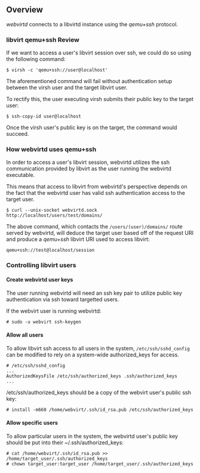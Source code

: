 Overview
--------

*webvirtd* connects to a libvirtd instance using the *qemu+ssh* protocol.

### libvirt qemu+ssh Review

If we want to access a user's libvirt session over ssh, we could do so
using the following command:

    $ virsh -c 'qemu+ssh://user@localhost'

The aforementioned command will fail without authentication setup
between the virsh user and the target libvirt user.

To rectify this, the user executing virsh submits their public
key to the target user:

    $ ssh-copy-id user@localhost

Once the virsh user's public key is on the target, the command would
succeed.

### How webvirtd uses qemu+ssh

In order to access a user's libvirt session, webvirtd utilizes the ssh
communication provided by libvirt as the user running the webvirtd
executable.

This means that access to libvirt from webvirtd's perspective depends
on the fact that the webvirtd user has valid ssh authentication access
to the target user.

    $ curl --unix-socket webvirtd.sock http://localhost/users/test/domains/

The above command, which contacts the `/users/(user)/domains/` route served
by webvirtd, will deduce the target user based off of the request URI and
produce a *qemu+ssh* libvirt URI used to access libvirt:

    qemu+ssh://test@localhost/session

### Controlling libvirt users

#### Create webvirtd user keys

The user running webvirtd will need an ssh key pair to utilize public key
authentication via ssh toward targetted users.

If the webvirt user is running webvirtd:

    # sudo -u webvirt ssh-keygen

#### Allow all users

To allow libvirt ssh access to all users in the system, `/etc/ssh/sshd_config`
can be modified to rely on a system-wide authorized_keys for access.

    # /etc/ssh/sshd_config
    ...
    AuthorizedKeysFile /etc/ssh/authorized_keys .ssh/authorized_keys
    ...

/etc/ssh/authorized_keys should be a copy of the webvirt user's public ssh key:

    # install -m660 /home/webvirt/.ssh/id_rsa.pub /etc/ssh/authorized_keys

#### Allow specific users

To allow particular users in the system, the webvirtd user's public key should
be put into their ~/.ssh/authorized_keys:

    # cat /home/webvirt/.ssh/id_rsa.pub >> /home/target_user/.ssh/authorized_keys
    # chown target_user:target_user /home/target_user/.ssh/authorized_keys
